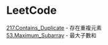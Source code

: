 # LeetCode

[217.Contains_Duplicate](/problems/217.Contains_Duplicate.md) - 存在重複元素  
[53.Maximum_Subarray](/problems/53.Maximum_Subarray.md) - 最大子數和  
